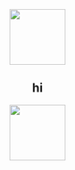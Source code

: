 

<div align=center display="inline-block">
  <img height=100px src="https://media.giphy.com/media/vaOhquJA6NEaOQnzr4/giphy.gif" />
  <h2 color=light-pink>hi</h2>
    <img height=100px src="https://media.giphy.com/media/vaOhquJA6NEaOQnzr4/giphy.gif" />
  </div>
